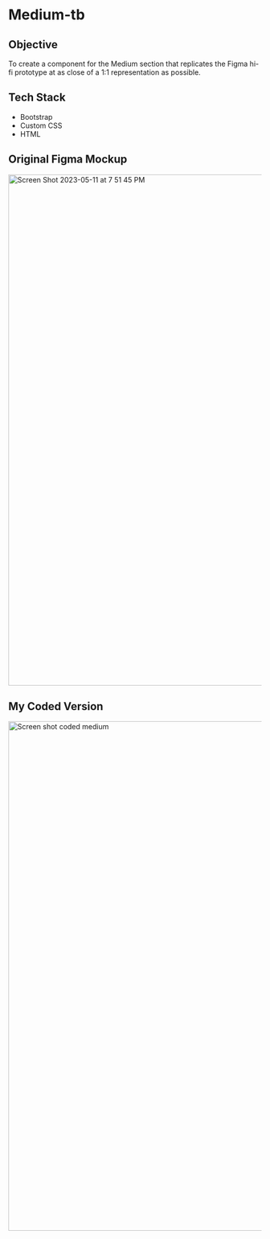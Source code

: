 # Medium-tb

## Objective 
To create a component for the Medium section that replicates the Figma hi-fi prototype at as close of a 1:1 representation as possible. 

## Tech Stack 
<ul>
  <li>Bootstrap </li>
    <li>Custom CSS </li>
    <li>HTML </li>
  </ul>

## Original Figma Mockup
<img width="1017" alt="Screen Shot 2023-05-11 at 7 51 45 PM" src="https://github.com/local-good/Medium-tb/assets/99150447/76e80f6b-409a-452a-8c4e-98aa25b86b17">

## My Coded Version
<img width="1014" alt="Screen shot coded medium" src="https://github.com/local-good/Medium-tb/assets/99150447/a823f7a3-91c1-4695-ad71-8c6097048165">
